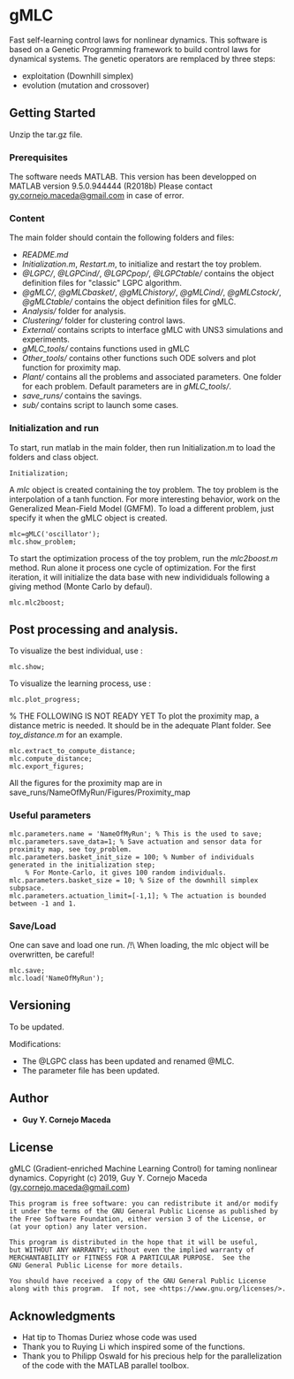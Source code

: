 # gMLC

Fast self-learning control laws for nonlinear dynamics.
This software is based on a Genetic Programming framework to build control laws for dynamical systems.
The genetic operators are remplaced by three steps:
- exploitation (Downhill simplex)
- evolution (mutation and crossover)

## Getting Started

Unzip the tar.gz file.

### Prerequisites

The software needs MATLAB.
This version has been developped on MATLAB version 9.5.0.944444 (R2018b)
Please contact gy.cornejo.maceda@gmail.com in case of error.

### Content
The main folder should contain the following folders and files:
- *README.md*
- *Initialization.m*, *Restart.m*, to initialize and restart the toy problem.
- *@LGPC/*, *@LGPCind/*, *@LGPCpop/*, *@LGPCtable/* contains the object definition files for "classic" LGPC algorithm.
- *@gMLC/*, *@gMLCbasket/*, *@gMLChistory/*, *@gMLCind/*, *@gMLCstock/*, *@gMLCtable/* contains the object definition files for gMLC.
- *Analysis/* folder for analysis.
- *Clustering/* folder for clustering control laws.
- *External/* contains scripts to interface gMLC with UNS3 simulations and experiments.
- *gMLC_tools/* contains functions used in gMLC
- *Other_tools/* contains other functions such ODE solvers and plot function for proximity map.
- *Plant/* contains all the problems and associated parameters. One folder for each problem. Default parameters are in *gMLC_tools/*.
- *save_runs/* contains the savings.
- *sub/* contains script to launch some cases.

### Initialization and run

To start, run matlab in the main folder, then run Initialization.m to load the folders and class object.

```
Initialization;
```

A *mlc* object is created containing the toy problem.
The toy problem is the interpolation of a tanh function.
For more interesting behavior, work on the Generalized Mean-Field Model (GMFM).
To load a different problem, just specify it when the gMLC object is created.

```
mlc=gMLC('oscillator');
mlc.show_problem;
```

To start the optimization process of the toy problem, run the *mlc2boost.m* method.
Run alone it process one cycle of optimization.
For the first iteration, it will initialize the data base with new individiduals following a giving method (Monte Carlo by defaul).

```
mlc.mlc2boost;
```


## Post processing and analysis.

To visualize the best individual, use :

```
mlc.show;
```

To visualize the learning process, use : 

```
mlc.plot_progress;
```

% THE FOLLOWING IS NOT READY YET
To plot the proximity map, a distance metric is needed.
It should be in the adequate Plant folder.
See *toy_distance.m* for an example.

```
mlc.extract_to_compute_distance;
mlc.compute_distance;
mlc.export_figures;
```

All the figures for the proximity map are in save_runs/NameOfMyRun/Figures/Proximity_map

### Useful parameters

```
mlc.parameters.name = 'NameOfMyRun'; % This is the used to save;
mlc.parameters.save_data=1; % Save actuation and sensor data for proximity map, see toy_problem.
mlc.parameters.basket_init_size = 100; % Number of individuals generated in the initialization step;
	% For Monte-Carlo, it gives 100 random individuals.
mlc.parameters.basket_size = 10; % Size of the downhill simplex subpsace.
mlc.parameters.actuation_limit=[-1,1]; % The actuation is bounded between -1 and 1.
```

### Save/Load

One can save and load one run.
/!\ When loading, the mlc object will be overwritten, be careful!

```
mlc.save;
mlc.load('NameOfMyRun');
```

## Versioning

To be updated.

Modifications:
 - The @LGPC class has been updated and renamed @MLC.
 - The parameter file has been updated.

## Author

* **Guy Y. Cornejo Maceda** 

## License

gMLC (Gradient-enriched Machine Learning Control) for taming nonlinear dynamics.
    Copyright (c) 2019, Guy Y. Cornejo Maceda (gy.cornejo.maceda@gmail.com)

    This program is free software: you can redistribute it and/or modify
    it under the terms of the GNU General Public License as published by
    the Free Software Foundation, either version 3 of the License, or
    (at your option) any later version.

    This program is distributed in the hope that it will be useful,
    but WITHOUT ANY WARRANTY; without even the implied warranty of
    MERCHANTABILITY or FITNESS FOR A PARTICULAR PURPOSE.  See the
    GNU General Public License for more details.

    You should have received a copy of the GNU General Public License
    along with this program.  If not, see <https://www.gnu.org/licenses/>.

## Acknowledgments

* Hat tip to Thomas Duriez whose code was used
* Thank you to Ruying Li which inspired some of the functions.
* Thank you to Philipp Oswald for his precious help for the parallelization of the code with the MATLAB parallel toolbox.


